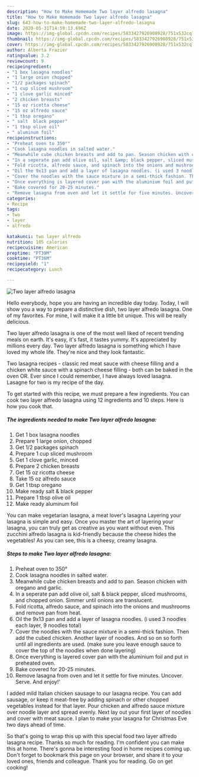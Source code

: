 ```yaml
---
description: "How to Make Homemade Two layer alfredo lasagna"
title: "How to Make Homemade Two layer alfredo lasagna"
slug: 643-how-to-make-homemade-two-layer-alfredo-lasagna
date: 2020-05-31T14:59:13.696Z
image: https://img-global.cpcdn.com/recipes/5833427926908928/751x532cq70/two-layer-alfredo-lasagna-recipe-main-photo.jpg
thumbnail: https://img-global.cpcdn.com/recipes/5833427926908928/751x532cq70/two-layer-alfredo-lasagna-recipe-main-photo.jpg
cover: https://img-global.cpcdn.com/recipes/5833427926908928/751x532cq70/two-layer-alfredo-lasagna-recipe-main-photo.jpg
author: Alberta Frazier
ratingvalue: 3.2
reviewcount: 9
recipeingredient:
- "1 box lasagna noodles"
- "1 large onion chopped"
- "1/2 packages spinach"
- "1 cup sliced mushroom"
- "1 clove garlic minced"
- "2 chicken breasts"
- "15 oz ricotta cheese"
- "15 oz alfredo sauce"
- "1 tbsp oregano"
- " salt  black pepper"
- "1 tbsp olive oil"
- " aluminum foil"
recipeinstructions:
- "Preheat oven to 350°"
- "Cook lasagna noodles in salted water."
- "Meanwhile cube chicken breasts and add to pan. Season chicken with oregano and garlic."
- "In a seperate pan add olive oil, salt &amp; black pepper, sliced mushrooms, and chopped onion. Simmer until onions are translucent."
- "Fold ricotta, alfredo sauce, and spinach into the onions and mushrooms and remove pan from heat."
- "Oil the 9x13 pan and add a layer of lasagna noodles. (i used 3 noodles each layer, 9 noodles total)"
- "Cover the noodles with the sauce mixture in a semi-thick fashion. Then add the cubed chicken. Another layer of noodles. And so on so forth until all ingredients are used. (make sure you leave enough sauce to cover the top of the noodles when done layering)"
- "Once everything is layered cover pan with the aluminium foil and put in preheated oven."
- "Bake covered for 20-25 minutes."
- "Remove lasagna from oven and let it settle for five minutes. Uncover. Serve. And enjoy!&#39;"
categories:
- Recipe
tags:
- two
- layer
- alfredo

katakunci: two layer alfredo 
nutrition: 105 calories
recipecuisine: American
preptime: "PT39M"
cooktime: "PT36M"
recipeyield: "1"
recipecategory: Lunch

---
```



![Two layer alfredo lasagna](https://img-global.cpcdn.com/recipes/5833427926908928/751x532cq70/two-layer-alfredo-lasagna-recipe-main-photo.jpg)

Hello everybody, hope you are having an incredible day today. Today, I will show you a way to prepare a distinctive dish, two layer alfredo lasagna. One of my favorites. For mine, I will make it a little bit unique. This will be really delicious.

Two layer alfredo lasagna is one of the most well liked of recent trending meals on earth. It's easy, it's fast, it tastes yummy. It's appreciated by millions every day. Two layer alfredo lasagna is something which I have loved my whole life. They're nice and they look fantastic.

Two lasagna recipes - classic red meat sauce with cheese filling and a chicken white sauce with a spinach cheese filling - both can be baked in the oven OR. Ever since I could remember, I have always loved lasagna. Lasagne for two is my recipe of the day.


To get started with this recipe, we must prepare a few ingredients. You can cook two layer alfredo lasagna using 12 ingredients and 10 steps. Here is how you cook that.

<!--inarticleads1-->

##### The ingredients needed to make Two layer alfredo lasagna:

1. Get 1 box lasagna noodles
1. Prepare 1 large onion, chopped
1. Get 1/2 packages spinach
1. Prepare 1 cup sliced mushroom
1. Get 1 clove garlic, minced
1. Prepare 2 chicken breasts
1. Get 15 oz ricotta cheese
1. Take 15 oz alfredo sauce
1. Get 1 tbsp oregano
1. Make ready  salt &amp; black pepper
1. Prepare 1 tbsp olive oil
1. Make ready  aluminum foil


You can make vegetarian lasagna, a meat lover&#39;s lasagna Layering your lasagna is simple and easy. Once you master the art of layering your lasagna, you can truly get as creative as you want without even. This zucchini alfredo lasagna is kid-friendly because the cheese hides the vegetables! As you can see, this is a cheesy, creamy lasagna. 

<!--inarticleads2-->

##### Steps to make Two layer alfredo lasagna:

1. Preheat oven to 350°
1. Cook lasagna noodles in salted water.
1. Meanwhile cube chicken breasts and add to pan. Season chicken with oregano and garlic.
1. In a seperate pan add olive oil, salt &amp; black pepper, sliced mushrooms, and chopped onion. Simmer until onions are translucent.
1. Fold ricotta, alfredo sauce, and spinach into the onions and mushrooms and remove pan from heat.
1. Oil the 9x13 pan and add a layer of lasagna noodles. (i used 3 noodles each layer, 9 noodles total)
1. Cover the noodles with the sauce mixture in a semi-thick fashion. Then add the cubed chicken. Another layer of noodles. And so on so forth until all ingredients are used. (make sure you leave enough sauce to cover the top of the noodles when done layering)
1. Once everything is layered cover pan with the aluminium foil and put in preheated oven.
1. Bake covered for 20-25 minutes.
1. Remove lasagna from oven and let it settle for five minutes. Uncover. Serve. And enjoy!&#39;


I added mild Italian chicken sausage to our lasagna recipe. You can add sausage, or keep it meat-free by adding spinach or other chopped vegetables instead for that layer. Pour chicken and alfredo sauce mixture over noodle layer and spread evenly. Next lay out your first layer of noodles and cover with meat sauce. I plan to make your lasagna for Christmas Eve two days ahead of time. 

So that's going to wrap this up with this special food two layer alfredo lasagna recipe. Thanks so much for reading. I'm confident you can make this at home. There's gonna be interesting food in home recipes coming up. Don't forget to bookmark this page on your browser, and share it to your loved ones, friends and colleague. Thank you for reading. Go on get cooking!
